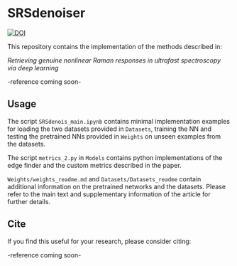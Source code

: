 # SRSdenoiser
[![DOI](https://sandbox.zenodo.org/badge/667133031.svg)](https://sandbox.zenodo.org/badge/latestdoi/667133031)

This repository contains the implementation of the methods described in:

*Retrieving genuine nonlinear Raman responses in ultrafast spectroscopy via deep learning*

-reference coming soon-

## Usage
The script `SRSdenois_main.ipynb` contains minimal implementation examples for loading the two datasets provided in `Datasets`, training the NN and testing the pretrained NNs provided in `Weights` on unseen examples from the datasets.

The script `metrics_2.py` in `Models` contains python implementations of the edge finder and the custom metrics described in the paper.

`Weights/weights_readme.md` and `Datasets/Datasets_readme` contain additional information on the pretrained networks and the datasets. Please refer to the main text and supplementary information of the article for further details.



## Cite
If you find this useful for your research, please consider citing:

-reference coming soon-

